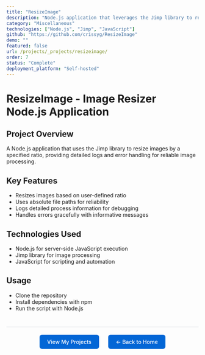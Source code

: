 ```yaml
---
title: "ResizeImage"
description: "Node.js application that leverages the Jimp library to resize images efficiently with detailed process logging and error handling"
category: "Miscellaneous"
technologies: ["Node.js", "Jimp", "JavaScript"]
github: "https://github.com/crissyg/ResizeImage"
demo: ""
featured: false
url: /projects/_projects/resizeimage/
order: 7
status: "Complete"
deployment_platform: "Self-hosted"
---
```


# ResizeImage - Image Resizer Node.js Application

## Project Overview

A Node.js application that uses the Jimp library to resize images by a specified ratio, providing detailed logs and error handling for reliable image processing.

## Key Features

- Resizes images based on user-defined ratio
- Uses absolute file paths for reliability
- Logs detailed process information for debugging
- Handles errors gracefully with informative messages

## Technologies Used

- Node.js for server-side JavaScript execution
- Jimp library for image processing
- JavaScript for scripting and automation

## Usage

- Clone the repository
- Install dependencies with npm
- Run the script with Node.js

<!-- Navigation footer -->
<div style="margin: 40px 0; padding: 20px; border-top: 1px solid #e1e4e8; display: flex; justify-content: center; gap: 24px; flex-wrap: wrap;">
  <a href="{{ site.baseurl }}/projects.html" style="background: #0366d6; color: white; padding: 10px 20px; border-radius: 6px; text-decoration: none; font-weight: 500;">
    View My Projects
  </a>
  <a href="{{ site.baseurl }}/" style="background: #0366d6; color: white; padding: 10px 20px; border-radius: 6px; text-decoration: none; font-weight: 500;">
    ← Back to Home
  </a>
</div>